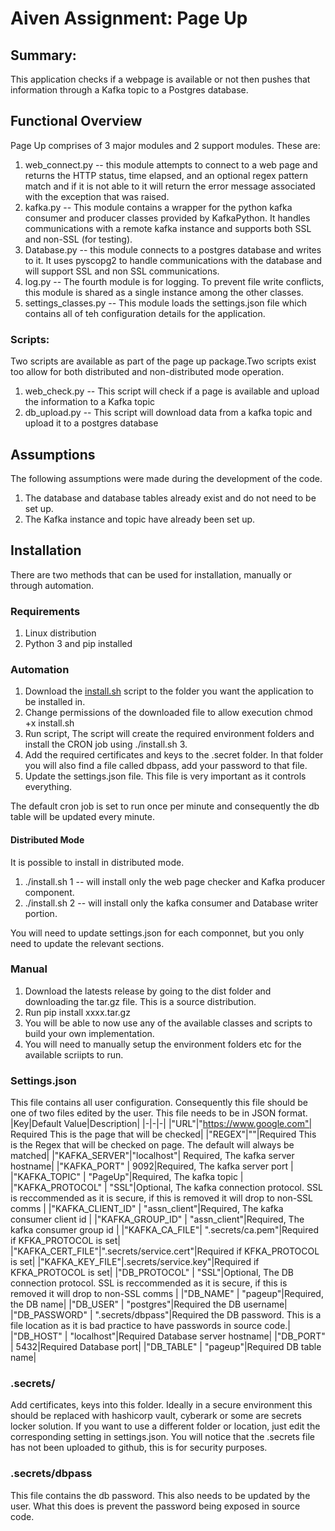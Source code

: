 # Aiven Assignment: Page Up

## Summary:
This application checks if a webpage is available or not then pushes that information through a Kafka topic to a Postgres database. 

## Functional Overview

Page Up comprises of 3 major modules and 2 support modules. These are:
1. web_connect.py -- this module attempts to connect to a web page and returns the HTTP status, time elapsed, and an optional regex pattern match and if it is not able to it will return the error message associated with the exception that was raised.
2. kafka.py -- This module contains a wrapper for the python kafka consumer and producer classes provided by KafkaPython. It handles communications with a remote kafka instance and supports both SSL and non-SSL (for testing).
3. Database.py -- this module connects to a postgres database and writes to it. It uses pyscopg2 to handle communications with the database and will support SSL and non SSL communications. 
4. log.py -- The fourth module is for logging. To prevent file write conflicts, this module is shared as a single instance among the other classes.
5. settings_classes.py -- This module loads the settings.json file which contains all of teh configuration details for the application. 

### Scripts:
Two scripts are available as part of the page up package.Two scripts exist too allow for both distributed and non-distributed mode operation.

1. web_check.py -- This script will check if a page is available and upload the information to a Kafka topic
2. db_upload.py -- This script will download data from a kafka topic and upload it to a postgres database


## Assumptions

The following assumptions were made during the development of the code.

1. The database and database tables already exist and do not need to be set up.
2. The Kafka instance and topic have already been set up.

## Installation

There are two methods that can be used for installation, manually or through automation.

### Requirements

1. Linux distribution 
2. Python 3 and pip installed

### Automation

1. Download the [install.sh](https://raw.githubusercontent.com/VishnuUnnikrishnan/avien_assignment/main/automation/install.sh) script to the folder you want the application to be installed in.
2. Change permissions of the downloaded file to allow execution chmod +x install.sh
3. Run script, The script will create the required environment folders and install the CRON job using ./install.sh 3.
4. Add the required certificates and keys to the .secret folder. In that folder you will also find a file called dbpass, add your password to that file.
5. Update the settings.json file. This file is very important as it controls everything.

The default cron job is set to run once per minute and consequently the db table will be updated every minute.

#### Distributed Mode
It is possible to install in distributed mode. 

1. ./install.sh 1 -- will install only the web page checker and Kafka producer component.
2. ./install.sh 2 -- will install only the kafka consumer and Database writer portion.

You will need to update settings.json for each componnet, but you only need to update the relevant sections.  

### Manual
1. Download the latests release by going to the dist folder and downloading the tar.gz file. This is a source distribution.
2. Run pip install xxxx.tar.gz
3. You will be able to now use any of the available classes and scripts to build your own implementation.
4. You will need to manually setup the environment folders etc for the available scriipts to run.

### Settings.json
This file contains all user configuration. Consequently this file should be one of two files edited by the user. This file needs to be in JSON format.
|Key|Default Value|Description|
|-|-|-|
|"URL"|"https://www.google.com"| Required This is the page that will be checked|
|"REGEX"|""|Required This is the Regex that will be checked on page. The default will always be matched|
|"KAFKA_SERVER"|"localhost"| Required, The kafka server hostname|
|"KAFKA_PORT" | 9092|Required, The kafka server port |
|"KAFKA_TOPIC" | "PageUp"|Required, The kafka topic |
|"KAFKA_PROTOCOL" | "SSL"|Optional, The kafka connection protocol. SSL is reccommended as it is secure, if this is removed it will drop to non-SSL  comms |
|"KAFKA_CLIENT_ID" | "assn_client"|Required, The kafka consumer client id |
|"KAFKA_GROUP_ID" | "assn_client"|Required, The kafka consumer group id |
|"KAFKA_CA_FILE"| ".secrets/ca.pem"|Required if KFKA_PROTOCOL is set|
|"KAFKA_CERT_FILE"|".secrets/service.cert"|Required if KFKA_PROTOCOL is set|
|"KAFKA_KEY_FILE"|.secrets/service.key"|Required if KFKA_PROTOCOL is set|
|"DB_PROTOCOL" | "SSL"|Optional, The DB connection protocol. SSL is reccommended as it is secure, if this is removed it will drop to non-SSL  comms |
|"DB_NAME" | "pageup"|Required, the DB name|
|"DB_USER" | "postgres"|Required the DB username|
|"DB_PASSWORD" | ".secrets/dbpass"|Required the DB password. This is a file location as it is bad practice to have passwords in source code.|
|"DB_HOST" | "localhost"|Required Database server hostname|
|"DB_PORT" | 5432|Required Database port|
|"DB_TABLE" | "pageup"|Required DB table name|

### .secrets/
Add certificates, keys into this folder. Ideally in a secure environment this should be replaced with hashicorp vault, cyberark or some are secrets locker solution. If you want to use a different folder or location, just edit the corresponding setting in settings.json. You will notice that the .secrets file has not been uploaded to github, this is for security purposes.

### .secrets/dbpass
This file contains the db password. This also needs to be updated by the user. What this does is prevent the password being exposed in source code.




